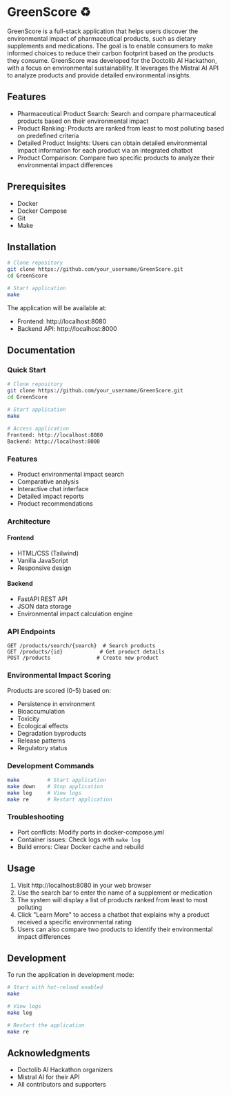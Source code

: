 # GreenScore ♻️

GreenScore is a full-stack application that helps users discover the environmental impact of pharmaceutical products, such as dietary supplements and medications. The goal is to enable consumers to make informed choices to reduce their carbon footprint based on the products they consume. GreenScore was developed for the Doctolib AI Hackathon, with a focus on environmental sustainability. It leverages the Mistral AI API to analyze products and provide detailed environmental insights.

## Features
- Pharmaceutical Product Search: Search and compare pharmaceutical products based on their environmental impact
- Product Ranking: Products are ranked from least to most polluting based on predefined criteria
- Detailed Product Insights: Users can obtain detailed environmental impact information for each product via an integrated chatbot
- Product Comparison: Compare two specific products to analyze their environmental impact differences

## Prerequisites
- Docker
- Docker Compose
- Git
- Make

## Installation
```bash
# Clone repository
git clone https://github.com/your_username/GreenScore.git
cd GreenScore

# Start application
make
```

The application will be available at:
- Frontend: http://localhost:8080
- Backend API: http://localhost:8000

## Documentation

### Quick Start
```bash
# Clone repository
git clone https://github.com/your_username/GreenScore.git
cd GreenScore

# Start application
make

# Access application
Frontend: http://localhost:8080
Backend: http://localhost:8000
```

### Features
- Product environmental impact search
- Comparative analysis
- Interactive chat interface
- Detailed impact reports
- Product recommendations

### Architecture

#### Frontend
- HTML/CSS (Tailwind)
- Vanilla JavaScript
- Responsive design

#### Backend
- FastAPI REST API
- JSON data storage
- Environmental impact calculation engine

### API Endpoints
```
GET /products/search/{search}  # Search products
GET /products/{id}            # Get product details
POST /products               # Create new product
```

### Environmental Impact Scoring
Products are scored (0-5) based on:
- Persistence in environment
- Bioaccumulation
- Toxicity
- Ecological effects
- Degradation byproducts
- Release patterns
- Regulatory status

### Development Commands
```bash
make         # Start application
make down    # Stop application
make log     # View logs
make re      # Restart application
```

### Troubleshooting
- Port conflicts: Modify ports in docker-compose.yml
- Container issues: Check logs with `make log`
- Build errors: Clear Docker cache and rebuild

## Usage
1. Visit http://localhost:8080 in your web browser
2. Use the search bar to enter the name of a supplement or medication
3. The system will display a list of products ranked from least to most polluting
4. Click "Learn More" to access a chatbot that explains why a product received a specific environmental rating
5. Users can also compare two products to identify their environmental impact differences

## Development
To run the application in development mode:
```bash
# Start with hot-reload enabled
make

# View logs
make log

# Restart the application
make re
```

## Acknowledgments
- Doctolib AI Hackathon organizers
- Mistral AI for their API
- All contributors and supporters
